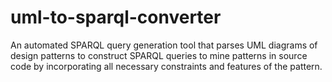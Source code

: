 # uml-to-sparql-converter

An automated SPARQL query generation tool that parses UML diagrams of design patterns to construct SPARQL queries to mine patterns in source code by incorporating all necessary constraints and features of the pattern. 
